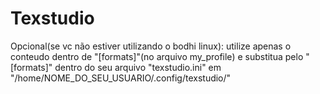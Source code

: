# Texstudio
Opcional(se vc não estiver utilizando o bodhi linux): utilize apenas o conteudo dentro de "[formats]"(no arquivo my_profile) e substitua pelo "[formats]" dentro do seu arquivo "texstudio.ini" em "/home/NOME_DO_SEU_USUARIO/.config/texstudio/"
